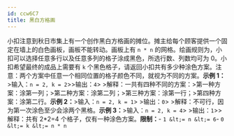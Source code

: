 ```yaml
---
id: ccw6C7
title: 黑白方格画
---
```

小扣注意到秋日市集上有一个创作黑白方格画的摊位。摊主给每个顾客提供一个固定在墙上的白色画板，画板不能转动。画板上有 `n * n` 的网格。绘画规则为，小扣可以选择任意多行以及任意多列的格子涂成黑色，所选行数、列数均可为 0。小扣希望最终的成品上需要有 `k` 个黑色格子，请返回小扣共有多少种涂色方案。注意：两个方案中任意一个相同位置的格子颜色不同，就视为不同的方案。**示例 1：**&gt;输入：`n = 2, k = 2`&gt;&gt;输出：`4`&gt; &gt;解释：一共有四种不同的方案：&gt;第一种方案：涂第一列；&gt;第二种方案：涂第二列；&gt;第三种方案：涂第一行；&gt;第四种方案：涂第二行。**示例 2：**&gt;输入：`n = 2, k = 1`&gt; &gt;输出：`0`&gt; &gt;解释：不可行，因为第一次涂色至少会涂两个黑格。**示例 3：**&gt;输入：`n = 2, k = 4`&gt; &gt;输出：`1`&gt;&gt;解释：共有 2*2=4 个格子，仅有一种涂色方案。**限制：**- `1 &lt;= n &lt;= 6`- `0 &lt;= k &lt;= n * n`